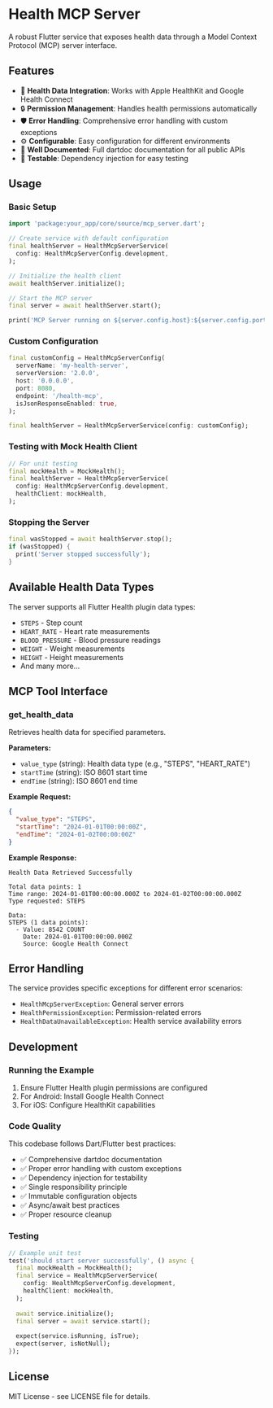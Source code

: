 # Health MCP Server

A robust Flutter service that exposes health data through a Model Context Protocol (MCP) server interface.

## Features

- 🏥 **Health Data Integration**: Works with Apple HealthKit and Google Health Connect
- 🔒 **Permission Management**: Handles health permissions automatically
- 🛡️ **Error Handling**: Comprehensive error handling with custom exceptions
- ⚙️ **Configurable**: Easy configuration for different environments
- 📖 **Well Documented**: Full dartdoc documentation for all public APIs
- 🧪 **Testable**: Dependency injection for easy testing

## Usage

### Basic Setup

```dart
import 'package:your_app/core/source/mcp_server.dart';

// Create service with default configuration
final healthServer = HealthMcpServerService(
  config: HealthMcpServerConfig.development,
);

// Initialize the health client
await healthServer.initialize();

// Start the MCP server
final server = await healthServer.start();

print('MCP Server running on ${server.config.host}:${server.config.port}');
```

### Custom Configuration

```dart
final customConfig = HealthMcpServerConfig(
  serverName: 'my-health-server',
  serverVersion: '2.0.0',
  host: '0.0.0.0',
  port: 8080,
  endpoint: '/health-mcp',
  isJsonResponseEnabled: true,
);

final healthServer = HealthMcpServerService(config: customConfig);
```

### Testing with Mock Health Client

```dart
// For unit testing
final mockHealth = MockHealth();
final healthServer = HealthMcpServerService(
  config: HealthMcpServerConfig.development,
  healthClient: mockHealth,
);
```

### Stopping the Server

```dart
final wasStopped = await healthServer.stop();
if (wasStopped) {
  print('Server stopped successfully');
}
```

## Available Health Data Types

The server supports all Flutter Health plugin data types:

- `STEPS` - Step count
- `HEART_RATE` - Heart rate measurements  
- `BLOOD_PRESSURE` - Blood pressure readings
- `WEIGHT` - Weight measurements
- `HEIGHT` - Height measurements
- And many more...

## MCP Tool Interface

### get_health_data

Retrieves health data for specified parameters.

**Parameters:**
- `value_type` (string): Health data type (e.g., "STEPS", "HEART_RATE")
- `startTime` (string): ISO 8601 start time
- `endTime` (string): ISO 8601 end time

**Example Request:**
```json
{
  "value_type": "STEPS",
  "startTime": "2024-01-01T00:00:00Z",
  "endTime": "2024-01-02T00:00:00Z"
}
```

**Example Response:**
```
Health Data Retrieved Successfully

Total data points: 1
Time range: 2024-01-01T00:00:00.000Z to 2024-01-02T00:00:00.000Z
Type requested: STEPS

Data:
STEPS (1 data points):
  - Value: 8542 COUNT
    Date: 2024-01-01T00:00:00.000Z
    Source: Google Health Connect
```

## Error Handling

The service provides specific exceptions for different error scenarios:

- `HealthMcpServerException`: General server errors
- `HealthPermissionException`: Permission-related errors
- `HealthDataUnavailableException`: Health service availability errors

## Development

### Running the Example

1. Ensure Flutter Health plugin permissions are configured
2. For Android: Install Google Health Connect
3. For iOS: Configure HealthKit capabilities

### Code Quality

This codebase follows Dart/Flutter best practices:

- ✅ Comprehensive dartdoc documentation
- ✅ Proper error handling with custom exceptions
- ✅ Dependency injection for testability
- ✅ Single responsibility principle
- ✅ Immutable configuration objects
- ✅ Async/await best practices
- ✅ Proper resource cleanup

### Testing

```dart
// Example unit test
test('should start server successfully', () async {
  final mockHealth = MockHealth();
  final service = HealthMcpServerService(
    config: HealthMcpServerConfig.development,
    healthClient: mockHealth,
  );
  
  await service.initialize();
  final server = await service.start();
  
  expect(service.isRunning, isTrue);
  expect(server, isNotNull);
});
```

## License

MIT License - see LICENSE file for details.
